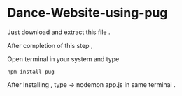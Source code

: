 # Dance-Website-using-pug

Just download and extract this file .

After completion of this step ,

Open terminal in your system and type

    npm install pug

After Installing ,
    type -> nodemon app.js in same terminal .
